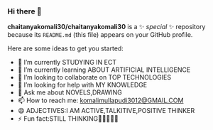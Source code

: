 ### Hi there 👋


**chaitanyakomali30/chaitanyakomali30** is a ✨ _special_ ✨ repository because its `README.md` (this file) appears on your GitHub profile.

Here are some ideas to get you started:

- 🔭 I’m currently STUDYING IN ECT
- 🌱 I’m currently learning ABOUT ARTIFICIAL INTELLIGENCE
- 👯 I’m looking to collaborate on TOP TECHNOLOGIES
- 🤔 I’m looking for help with MY KNOWLEDGE
- 💬 Ask me about NOVELS,DRAWING
- 📫 How to reach me: komalimullapudi3012@GMAIL.COM
- 😄 ADJECTIVES:I AM ACTIVE,TALKITIVE,POSITIVE THINKER
- ⚡ Fun fact:STILL THINKING🤣🤣🤣😊😂
